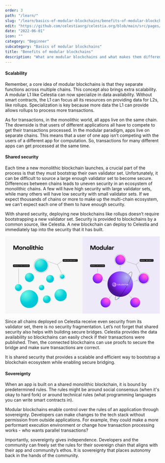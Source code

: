 ```yaml
---
order: 3
path: "/learn/"
slug: "/learn/basics-of-modular-blockchains/benefits-of-modular-blockchains/"
edit: "https://github.com/celestiaorg/celestia.org/blob/main/src/pages/markdown-pages/learn/basics%20of%20modular%20blockchains-benefits%20of%20modular%20blockchains.md"
date: "2022-06-01"
icon: ""
category: "Beginner"
subcategory: "Basics of modular blockchains"
title: "Benefits of modular blockchains"
description: "What are modular blockchains and what makes them different to their monolithic counterparts?"
---
```


<head>
  <meta name="twitter:card" content="summary_large_image">
  <meta name="twitter:site" content="@CelestiaOrg">
  <meta name="twitter:creator" content="@likebeckett">
  <meta name="twitter:title" content="Benefits of Modular Blockchains">
  <meta name="twitter:description" content="The strengths and advantages of modular blockchains.">
  <meta name="twitter:image" content="https://raw.githubusercontent.com/celestiaorg/celestia.org/main/src/pages/markdown-pages/learn/images/learn-modular-twitter-card.png">
<head/>

#### Scalability
Remember, a core idea of modular blockchains is that they separate functions across multiple chains. This concept also brings extra scalability. A modular L1 like Celestia can now specialize in data availability. Without smart contracts, the L1 can focus all its resources on providing data for L2s, like rollups. Specialization is key because more data the L1 can provide allows rollups to process more transactions.

As for transactions, in the monolithic world, all apps live on the same chain. The downside is that users of different applications all have to compete to get their transactions processed. In the modular paradigm, apps live on separate chains. This means that a user of one app isn’t competing with the users of a different app for computation. So, transactions for many different apps can get processed at the same time.

#### Shared security 
Each time a new monolithic blockchain launches, a crucial part of the process is that they must bootstrap their own validator set. Unfortunately, it can be difficult to source a large enough validator set to become secure. Differences between chains leads to uneven security in an ecosystem of monolithic chains. A few will have high security with large validator sets, while many others will have low security with small validator sets. If we expect thousands of chains or more to make up the multi-chain ecosystem, we can’t expect each one of them to have enough security.

With shared security, deploying new blockchains like rollups doesn’t require bootstrapping a new validator set. Security is provided to blockchains by a common source, like Celestia. A new blockchain can deploy to Celestia and immediately tap into the security that it has built.

![GATSBY_EMPTY_ALT](./images/shared-security-monolithic-v-modular.png)

Since all chains deployed on Celestia receive even security from its validator set, there is no security fragmentation. Let’s not forget that shared security also helps with building secure bridges. Celestia provides the data availability so blockchains can easily check if their transactions were published. Then, the connected blockchains can use proofs to secure the bridge and make sure transactions are correct.

It is shared security that provides a scalable and efficient way to bootstrap a blockchain ecosystem while enabling secure bridging.

#### Sovereignty
When an app is built on a shared monolithic blockchain, it is bound by predetermined rules. The rules might be around social consensus (when it's okay to hard fork) or around technical rules (what programming languages you can write smart contracts in).

Modular blockchains enable control over the rules of an application through sovereignty. Developers can make changes to the tech stack without permission from outside applications. For example, they could make a more performant execution environment or change how transaction processing works - who wants parallel transactions?

Importantly, sovereignty gives independence. Developers and the community can freely set the rules for their sovereign chain that aligns with their app and community’s ethos. It is sovereignty that places autonomy back in the hands of the community.
